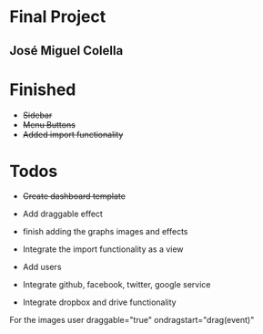 Final Project
=============

José Miguel Colella
-------------------

Finished
========

- ~~Sidebar~~
- ~~Menu Buttons~~
- ~~Added import functionality~~

Todos
=====

- ~~Create dashboard template~~

- Add draggable effect
- finish adding the graphs images and effects
- Integrate the import functionality as a view
- Add users
- Integrate github, facebook, twitter, google service
- Integrate dropbox and drive functionality




For the images user draggable="true" ondragstart="drag(event)"
